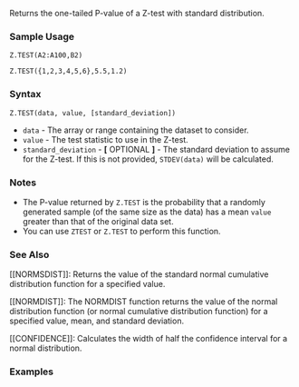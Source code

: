 Returns the one-tailed P-value of a Z-test with standard distribution.

### Sample Usage

`Z.TEST(A2:A100,B2)`

`Z.TEST({1,2,3,4,5,6},5.5,1.2)`

### Syntax

`Z.TEST(data, value, [standard_deviation])`

* `data` - The array or range containing the dataset to consider.
* `value` - The test statistic to use in the Z-test.
* `standard_deviation` - **[** OPTIONAL **]** - The standard deviation to assume for the Z-test. If this is not provided, `STDEV(data)` will be calculated.

### Notes

* The P-value returned by `Z.TEST` is the probability that a randomly generated sample (of the same size as the data) has a mean `value` greater than that of the original data set.
* You can use `ZTEST` or `Z.TEST` to perform this function.

### See Also

[[NORMSDIST]]: Returns the value of the standard normal cumulative distribution function for a specified value.

[[NORMDIST]]: The NORMDIST function returns the value of the normal distribution function (or normal cumulative distribution function) for a specified value, mean, and standard deviation.

[[CONFIDENCE]]: Calculates the width of half the confidence interval for a normal distribution.

### Examples